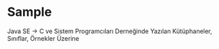 # Sample
Java SE -> C ve Sistem Programcıları Derneğinde Yazılan Kütüphaneler, Sınıflar, Örnekler Üzerine
